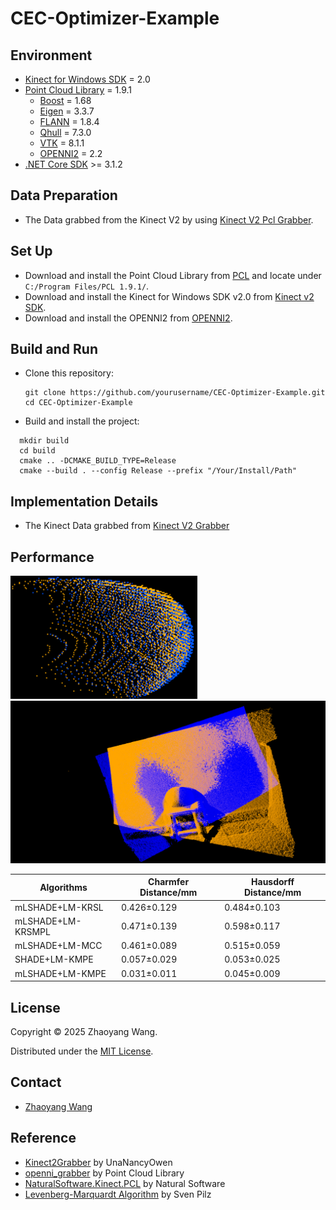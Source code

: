 # CEC-Optimizer-Example

## Environment

- [Kinect for Windows SDK](https://www.microsoft.com/en-us/download/details.aspx?id=44561) =  2.0
- [Point Cloud Library](https://github.com/PointCloudLibrary/pcl/releases/tag/pcl-1.9.1) =  1.9.1
  - [Boost](https://github.com/boostorg/boost/releases/tag/boost-1.68.0) =  1.68
  - [Eigen](https://gitlab.com/libeigen/eigen/-/releases/3.3.7) =  3.3.7
  - [FLANN](https://github.com/mariusmuja/flann/releases/tag/1.8.4) =  1.8.4
  - [Qhull](https://github.com/qhull/qhull/releases/tag/v7.3.0) =  7.3.0
  - [VTK](https://github.com/Kitware/VTK/releases/tag/v8.1.1) =  8.1.1
  - [OPENNI2](https://github.com/OpenNI/OpenNI2) =  2.2
- [.NET Core SDK](https://versionsof.net/core/3.1/3.1.2/) >=  3.1.2

## Data Preparation

- The Data grabbed from the Kinect V2 by using [Kinect V2 Pcl Grabber](https://github.com/wz18207/kinect_v2_pcl_grabber).

## Set Up

- Download and install the Point Cloud Library from [PCL](https://github.com/PointCloudLibrary/pcl/releases/tag/pcl-1.9.1) and locate under `C:/Program Files/PCL 1.9.1/`.
- Download and install the Kinect for Windows SDK v2.0 from [Kinect v2 SDK](https://www.microsoft.com/en-us/download/details.aspx?id=44561).
- Download and install the OPENNI2 from [OPENNI2](https://github.com/OpenNI/OpenNI2).

## Build and Run

- Clone this repository:

  ```
  git clone https://github.com/yourusername/CEC-Optimizer-Example.git
  cd CEC-Optimizer-Example
  ```
- Build and install the project:

```
  mkdir build
  cd build
  cmake .. -DCMAKE_BUILD_TYPE=Release
  cmake --build . --config Release --prefix "/Your/Install/Path"
```

## Implementation Details

- The Kinect Data grabbed from [Kinect V2 Grabber](https://github.com/wz18207/kinect_v2_pcl_grabber)

## Performance

![Result](./image/result.png)
![Result-1](./image/result-1.png)


| Algorithms        | Charmfer Distance/mm | Hausdorff Distance/mm |
| ----------------- | ------------------ | ------------------ |
| mLSHADE+LM-KRSL   | 0.426±0.129       | 0.484±0.103       |
| mLSHADE+LM-KRSMPL | 0.471±0.139 |  0.598±0.117             |
| mLSHADE+LM-MCC | 0.461±0.089 |  0.515±0.059             |
| SHADE+LM-KMPE | 0.057±0.029 |  0.053±0.025             |
| mLSHADE+LM-KMPE | 0.031±0.011 |  0.045±0.009             |

## License

Copyright © 2025 Zhaoyang Wang.

Distributed under the [MIT License](http://www.opensource.org/licenses/mit-license.php).

## Contact

- [Zhaoyang Wang](wz18207@outlook.com)

## Reference

- [Kinect2Grabber](https://github.com/UnaNancyOwen/KinectGrabber) by UnaNancyOwen
- [openni_grabber](https://github.com/PointCloudLibrary) by Point Cloud Library
- [NaturalSoftware.Kinect.PCL](https://github.com/NaturalSoftwareJP/NaturalSoftware.Kinect.Cpp) by Natural Software
- [Levenberg-Marquardt Algorithm](https://github.com/svenpilz/LevenbergMarquardt/blob/master/LevenbergMarquardt.h) by Sven Pilz

<!-- Citation  -->

<!-- If you find this work useful for your research, please cite -->

